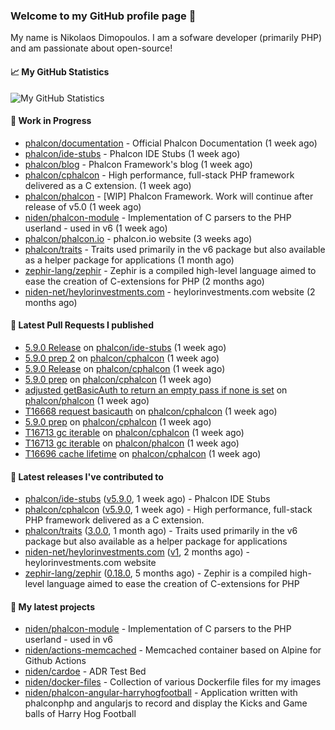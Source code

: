 ### Welcome to my GitHub profile page 👋

My name is Nikolaos Dimopoulos. I am a sofware developer (primarily PHP) and am passionate about open-source!

#### 📈 My GitHub Statistics

![My GitHub Statistics](https://github-readme-stats.vercel.app/api?username=niden&show_icons=true&count_private=true&hide_title=true&theme=transparent)

#### 👷 Work in Progress

- [phalcon/documentation](https://github.com/phalcon/documentation) - Official Phalcon Documentation (1 week ago)
- [phalcon/ide-stubs](https://github.com/phalcon/ide-stubs) - Phalcon IDE Stubs (1 week ago)
- [phalcon/blog](https://github.com/phalcon/blog) - Phalcon Framework&#39;s blog (1 week ago)
- [phalcon/cphalcon](https://github.com/phalcon/cphalcon) - High performance, full-stack PHP framework delivered as a C extension. (1 week ago)
- [phalcon/phalcon](https://github.com/phalcon/phalcon) - [WIP] Phalcon Framework. Work will continue after release of v5.0 (1 week ago)
- [niden/phalcon-module](https://github.com/niden/phalcon-module) - Implementation of C parsers to the PHP userland - used in v6 (1 week ago)
- [phalcon/phalcon.io](https://github.com/phalcon/phalcon.io) - phalcon.io website (3 weeks ago)
- [phalcon/traits](https://github.com/phalcon/traits) - Traits used primarily in the v6 package but also available as a helper package for applications (1 month ago)
- [zephir-lang/zephir](https://github.com/zephir-lang/zephir) - Zephir is a compiled high-level language aimed to ease the creation of C-extensions for PHP (2 months ago)
- [niden-net/heylorinvestments.com](https://github.com/niden-net/heylorinvestments.com) - heylorinvestments.com website (2 months ago)

#### 🔨 Latest Pull Requests I published

- [5.9.0 Release](https://github.com/phalcon/ide-stubs/pull/109) on [phalcon/ide-stubs](https://github.com/phalcon/ide-stubs) (1 week ago)
- [5.9.0 prep 2](https://github.com/phalcon/cphalcon/pull/16720) on [phalcon/cphalcon](https://github.com/phalcon/cphalcon) (1 week ago)
- [5.9.0 Release](https://github.com/phalcon/cphalcon/pull/16719) on [phalcon/cphalcon](https://github.com/phalcon/cphalcon) (1 week ago)
- [5.9.0 prep](https://github.com/phalcon/cphalcon/pull/16718) on [phalcon/cphalcon](https://github.com/phalcon/cphalcon) (1 week ago)
- [adjusted getBasicAuth to return an empty pass if none is set](https://github.com/phalcon/phalcon/pull/599) on [phalcon/phalcon](https://github.com/phalcon/phalcon) (1 week ago)
- [T16668 request basicauth](https://github.com/phalcon/cphalcon/pull/16717) on [phalcon/cphalcon](https://github.com/phalcon/cphalcon) (1 week ago)
- [5.9.0 prep](https://github.com/phalcon/cphalcon/pull/16716) on [phalcon/cphalcon](https://github.com/phalcon/cphalcon) (1 week ago)
- [T16713 gc iterable](https://github.com/phalcon/cphalcon/pull/16715) on [phalcon/cphalcon](https://github.com/phalcon/cphalcon) (1 week ago)
- [T16713 gc iterable](https://github.com/phalcon/phalcon/pull/598) on [phalcon/phalcon](https://github.com/phalcon/phalcon) (1 week ago)
- [T16696 cache lifetime](https://github.com/phalcon/cphalcon/pull/16714) on [phalcon/cphalcon](https://github.com/phalcon/cphalcon) (1 week ago)

#### 🔭 Latest releases I've contributed to

- [phalcon/ide-stubs](https://github.com/phalcon/ide-stubs) ([v5.9.0](https://github.com/phalcon/ide-stubs/releases/tag/v5.9.0), 1 week ago) - Phalcon IDE Stubs
- [phalcon/cphalcon](https://github.com/phalcon/cphalcon) ([v5.9.0](https://github.com/phalcon/cphalcon/releases/tag/v5.9.0), 1 week ago) - High performance, full-stack PHP framework delivered as a C extension.
- [phalcon/traits](https://github.com/phalcon/traits) ([3.0.0](https://github.com/phalcon/traits/releases/tag/3.0.0), 1 month ago) - Traits used primarily in the v6 package but also available as a helper package for applications
- [niden-net/heylorinvestments.com](https://github.com/niden-net/heylorinvestments.com) ([v1](https://github.com/niden-net/heylorinvestments.com/releases/tag/v1), 2 months ago) - heylorinvestments.com website
- [zephir-lang/zephir](https://github.com/zephir-lang/zephir) ([0.18.0](https://github.com/zephir-lang/zephir/releases/tag/0.18.0), 5 months ago) - Zephir is a compiled high-level language aimed to ease the creation of C-extensions for PHP

#### 🌱 My latest projects

- [niden/phalcon-module](https://github.com/niden/phalcon-module) - Implementation of C parsers to the PHP userland - used in v6
- [niden/actions-memcached](https://github.com/niden/actions-memcached) - Memcached container based on Alpine for Github Actions
- [niden/cardoe](https://github.com/niden/cardoe) - ADR Test Bed
- [niden/docker-files](https://github.com/niden/docker-files) - Collection of various Dockerfile files for my images
- [niden/phalcon-angular-harryhogfootball](https://github.com/niden/phalcon-angular-harryhogfootball) - Application written with phalconphp and angularjs to record and display the Kicks and Game balls of Harry Hog Football


